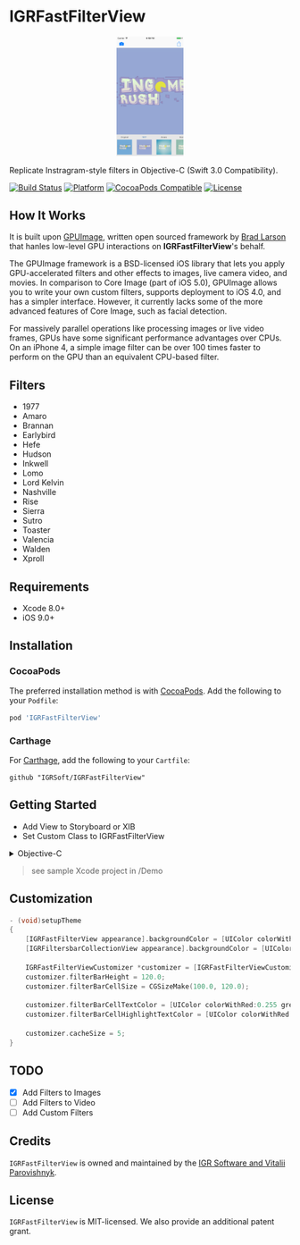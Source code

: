 # IGRFastFilterView
<p align="center">
  <img src="https://raw.githubusercontent.com/IGRSoft/IGRFastFilterView/master/Screenshots/screen.png" width="120"/>
</p>

Replicate Instragram-style filters in Objective-C (Swift 3.0 Compatibility).

[![Build Status](https://travis-ci.org/IGRSoft/IGRFastFilterView.svg)](https://travis-ci.org/IGRSoft/IGRFastFilterView)
[![Platform](https://img.shields.io/badge/platform-iOS-lightgrey.svg?style=flat)](http://www.apple.com/ios/)
[![CocoaPods Compatible](https://img.shields.io/cocoapods/v/IGRFastFilterView.svg)](https://img.shields.io/cocoapods/v/IGRFastFilterView.svg)
[![License](https://img.shields.io/badge/license-MIT-brightgreen.svg?style=flat)](https://opensource.org/licenses/MIT)

## How It Works
It is built upon [GPUImage](https://github.com/BradLarson/GPUImage), written open sourced framework by [Brad Larson](http://stackoverflow.com/users/19679/brad-larson) that hanles low-level GPU interactions on **IGRFastFilterView**'s behalf.

The GPUImage framework is a BSD-licensed iOS library that lets you apply GPU-accelerated filters and other effects to images, live camera video, and movies. In comparison to Core Image (part of iOS 5.0), GPUImage allows you to write your own custom filters, supports deployment to iOS 4.0, and has a simpler interface. However, it currently lacks some of the more advanced features of Core Image, such as facial detection.

For massively parallel operations like processing images or live video frames, GPUs have some significant performance advantages over CPUs. On an iPhone 4, a simple image filter can be over 100 times faster to perform on the GPU than an equivalent CPU-based filter.

## Filters
- 1977
- Amaro
- Brannan
- Earlybird
- Hefe
- Hudson
- Inkwell
- Lomo
- Lord Kelvin
- Nashville
- Rise
- Sierra
- Sutro
- Toaster
- Valencia
- Walden
- Xproll

## Requirements

- Xcode 8.0+
- iOS 9.0+

## Installation

### CocoaPods

The preferred installation method is with [CocoaPods](https://cocoapods.org). Add the following to your `Podfile`:

```ruby
pod 'IGRFastFilterView'
```

### Carthage

For [Carthage](https://github.com/Carthage/Carthage), add the following to your `Cartfile`:

```ogdl
github "IGRSoft/IGRFastFilterView"
```

## Getting Started

- Add View to Storyboard or XIB 
- Set Custom Class to IGRFastFilterView

<details>
  <summary>Objective-C</summary>
  <p>
```objective-c
@import IGRFastFilterView;

@interface ViewController ()

@property (nonatomic, weak) IBOutlet IGRFastFilterView *instaFiltersView;

@end

@implementation ViewController

- (void)setupWorkImage:(UIImage *)image
{    
    [self.instaFiltersView setImage:image];
}

- (UIImage *)getProcessedImage
{    
    return self.instaFiltersView.processedImage;
}

@end
```
</p></details>
<details>
  <summary>Swift 3.0</summary>
  <p>
```swift
import IGRFastFilterView

class ViewController: UIViewController {
    @IBOutlet weak fileprivate var instaFiltersView: IGRFastFilterView?
    
    func setupWorkImage(image: UIImage) {
        instaFiltersView?.setImage(image)
    }
    
    func prepareImage() -> UIImage {
        return self.instaFiltersView!.processedImage!;
    }
}
```
</p></details>

> see sample Xcode project in /Demo

## Customization

```objective-c
- (void)setupTheme
{
    [IGRFastFilterView appearance].backgroundColor = [UIColor colorWithWhite:0.7 alpha:1.0];
    [IGRFiltersbarCollectionView appearance].backgroundColor = [UIColor colorWithWhite:0.9 alpha:1.0];
    
    IGRFastFilterViewCustomizer *customizer = [IGRFastFilterViewCustomizer defaultCustomizer];
    customizer.filterBarHeight = 120.0;
    customizer.filterBarCellSize = CGSizeMake(100.0, 120.0);
        
    customizer.filterBarCellTextColor = [UIColor colorWithRed:0.255 green:0.255 blue:0.255 alpha:1.00];
    customizer.filterBarCellHighlightTextColor = [UIColor colorWithRed:0.050 green:0.350 blue:0.650 alpha:1.00];
        
    customizer.cacheSize = 5;
}
```

## TODO
 - [x] Add Filters to Images
 - [ ] Add Filters to Video
 - [ ] Add Custom Filters

## Credits

`IGRFastFilterView` is owned and maintained by the [IGR Software and Vitalii Parovishnyk](https://igrsoft.com).

## License

`IGRFastFilterView` is MIT-licensed. We also provide an additional patent grant.
